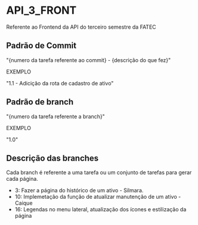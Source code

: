 # API_3_FRONT
Referente ao Frontend da API do terceiro semestre da FATEC

## Padrão de Commit
"{numero da tarefa referente ao commit} - {descrição do que fez}"

EXEMPLO

"1.1 - Adicição da rota de cadastro de ativo"

## Padrão de branch
"{numero da tarefa referente a branch}"

EXEMPLO

"1.0"

## Descrição das branches
Cada branch é referente a uma tarefa ou um conjunto de tarefas para gerar cada página.
- 3: Fazer a página do histórico de um ativo - Silmara.
- 10: Implemetação da função de atualizar manutenção de um ativo - Caique
- 16: Legendas no menu lateral, atualização dos ícones e estilização da página
